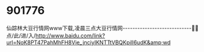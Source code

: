 # 901776
仙踪林大豆行情网www下载,凌晨三点大豆行情网----------------------------🤠🤠点/此/进/入/http://www.baidu.com/link?url=NoK8PT47PahMhFH8Vie_jnciyIKNTTtVBQKpill6udK&amp;wd
